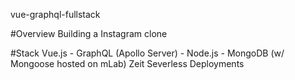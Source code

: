 vue-graphql-fullstack

#Overview
Building a Instagram clone

#Stack
Vue.js - GraphQL (Apollo Server) - Node.js - MongoDB (w/ Mongoose hosted on mLab)
Zeit Severless Deployments
